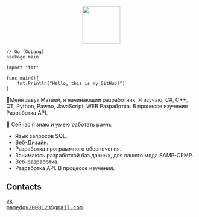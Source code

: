 <div id="header" align="center">
    <img src="https://cdn.wikiwiki.jp/to/w/nicosnextbot/maxwell/::ref/IMG_1903.gif?rev=fa48d24244713fa3f87b7496e37c4862&t=20230330154906" width="100"/>
</div>

```
// Go (GoLang)
package main

import "fmt"

func main(){ 
    fmt.Println("Hello, this is my GitHub!")
}
```

👋Меня завут Матвей, я начинающий разработчик. Я изучаю, C#, C++, QT, Python, Pawno, JavaScript, WEB Разработка. В процессе изучения Разработка API.

📘 Сейчас я знаю и умею работать pawn: 
- Язык запросов SQL.
- Веб-Дизайн.
- Разработка программного обеспечения.
- Занимаюсь разработкой баз данных, для вашего мода SAMP-CRMP.
- Веб-разработка.
- Разработка API.
В процессе изучения.

## Contacts

<kbd>[VK](https://vk.com/m1028882)</kbd>  
<kbd>mamedov2000123@gmail.com</kbd>
